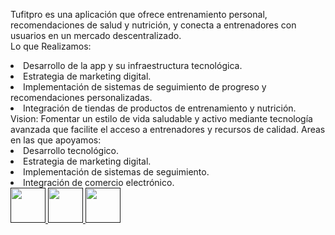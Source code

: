 <span class="font-bold text-start text-xl">Tufitpro</span><span class="font-light text-start text-xl"> es una aplicación que ofrece entrenamiento personal, recomendaciones de salud y nutrición, y conecta a entrenadores con usuarios en un mercado descentralizado.
 <br> <span class="font-bold text-xl">Lo que Realizamos:</span>
</span> 
<li class="font-light text-start text-xl">Desarrollo de la app y su infraestructura tecnológica.</li><li class="font-light text-start text-xl">Estrategia de marketing digital.</li><li class="font-light text-start text-xl">Implementación de sistemas de seguimiento de progreso y recomendaciones personalizadas.</li><li class="font-light text-start text-xl">Integración de tiendas de productos de entrenamiento y nutrición.</li>
<!-- VISION -->
<span class="font-semibold text-start text-xl"> Vision:</span>
<span class="font-light text-start text-xl">Fomentar un estilo de vida saludable y activo mediante tecnología avanzada que facilite el acceso a entrenadores y recursos de calidad.</span> 
<!-- AREAS DE TRABAJO -->
<span class="font-semibold text-start text-xl"> Areas en las que apoyamos:</span>
<li class="font-light text-start text-xl">Desarrollo tecnológico.</li><li class="font-light text-start text-xl">Estrategia de marketing digital.</li><li class="font-light text-start text-xl">Implementación de sistemas de seguimiento.</li><li class="font-light text-start text-xl">Integración de comercio electrónico.</li> 
<div class="flex justify-items-center w-5/12 py-5 gap-0">
<a href=""><img src="https://xpanzion.net/assets/icon-web.png" alt=""style="width:56px; height:56px">
</a>
<a href=""><img src="https://xpanzion.net/assets/icon-ig.png" alt="" style="width:56px; height:56px">
</a>
<a href=""><img src="https://xpanzion.net/assets/icon-fb.png" alt="" style="width:56px; height:56px">
</a>
</div>